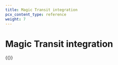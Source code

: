 ```yaml
---
title: Magic Transit integration
pcx_content_type: reference
weight: 7
---
```


#  Magic Transit integration

{{<render file="_magic-transit-integration.md" withParameters="Magic Network Monitoring">}}